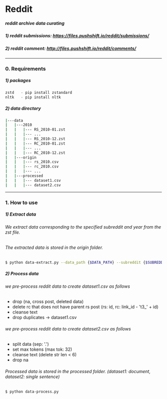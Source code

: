 # Reddit
##### reddit archive data curating 

##### 1) reddit submissions:  https://files.pushshift.io/reddit/submissions/
##### 2) reddit comment: http://files.pushshift.io/reddit/comments/

***
### 0. Requirements 
##### 1) packages 
```python
zstd   - pip install zstandard 
nltk   - pip install nltk
```

##### 2) data directory
```bash 
|---data 
|   |---2010
|   |   |--- RS_2010-01.zst 
|   |   |--- ... 
|   |   |--- RS_2010-12.zst 
|   |   |--- RC_2010-01.zst 
|   |   |--- ...
|   |   |--- RC_2010-12.zst
|   |---origin
|   |   |--- rs_2010.csv 
|   |   |--- rc_2010.csv 
|   |   |--- ...  
|   |---processed
|   |   |--- dataset1.csv 
|   |   |--- dataset2.csv 
```

***
### 1. How to use 
##### 1) Extract data 
###### We extract data corresponding to the specified subreddit and year from the zst file.   
###### The extracted data is stored in the origin folder.

```bash
$ python data-extract.py --data_path {$DATA_PATH} --subreddit {$SUBREDDIT_NAME} --year {$YEAR} 
```

##### 2) Process data 
###### we pre-process reddit data to create dataset1.csv as follows
- drop (na, cross post, deleted data)
- delete rc that does not have parent rs post (rs: id, rc: link_id  - 't3_' + id)
- cleanse text    
- drop duplicates  -> dataset1.csv 

###### we pre-process reddit data to create dataset2.csv as follows 
- split data (sep: '.') 
- set max tokens (max tok: 32) 
- cleanse text  (delete str len < 6) 
- drop na 

###### Processed data is stored in the processed folder. (dataset1: document, dataset2: single sentence) 

```bash 
$ python data-process.py
```

